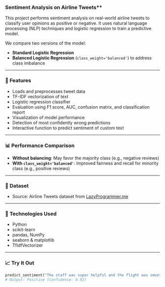 ###  Sentiment Analysis on Airline Tweets**

This project performs sentiment analysis on real-world airline tweets to classify user opinions as positive or negative. It uses natural language processing (NLP) techniques and logistic regression to train a predictive model.

We compare two versions of the model:

* **Standard Logistic Regression**
* **Balanced Logistic Regression** (`class_weight='balanced'`) to address class imbalance

---

### 🚀 **Features**

* Loads and preprocesses tweet data
* TF-IDF vectorization of text
* Logistic regression classifier
* Evaluation using F1 score, AUC, confusion matrix, and classification report
* Visualization of model performance
* Detection of most confidently wrong predictions
* Interactive function to predict sentiment of custom text

---

### 📊 **Performance Comparison**

* **Without balancing**: May favor the majority class (e.g., negative reviews)
* **With `class_weight='balanced'`**: Improved fairness and recall for minority class (e.g., positive reviews)

---

### 📁 **Dataset**

* Source: Airline Tweets dataset from [LazyProgrammer.me](https://lazyprogrammer.me/course_files/AirlineTweets.csv)

---

### 🧠 **Technologies Used**

* Python
* scikit-learn
* pandas, NumPy
* seaborn & matplotlib
* TfidfVectorizer

---

### 📈 **Try It Out**

```python
predict_sentiment("The staff was super helpful and the flight was smooth.")
# Output: Positive (Confidence: 0.92)
```


